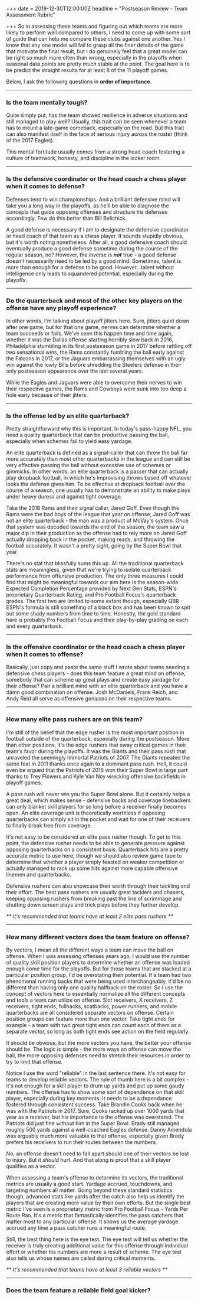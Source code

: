 +++
date = 2019-12-30T12:00:00Z
headline = "Postseason Review - Team Assessment Rubric"

+++
So in assessing these teams and figuring out which teams are more likely to perform well compared to others, I need to come up with some sort of guide that can help me compare these clubs against one another. Yes I know that any one model will fail to grasp all the finer details of the game that motivate the final result, but I do genuinely feel that a great model can be right so much more often than wrong, especially in the playoffs when seasonal data points are pretty much stable at the point. The goal here is to be predict the straight results for at least 8 of the 11 playoff games.

Below, I ask the following questions in **order of importance**.

***

### Is the team mentally tough?

Quite simply put, has the team showed resilience in adverse situations and still managed to play well?  Usually, this trait can be seen whenever a team has to mount a late-game comeback, especially on the road. But this trait can also manifest itself in the face of serious injury across the roster (think of the 2017 Eagles). 

This mental fortitude usually comes from a strong head coach fostering a culture of teamwork, honesty, and discipline in the locker room.

***

### Is the defensive coordinator or the head coach a chess player when it comes to defense?

Defenses tend to win championships. And a brilliant defensive mind will take you a long way in the playoffs, as he'll be able to diagnose the concepts that guide opposing offenses and structure his defenses accordingly. Few do this better than Bill Belichick.

A good defense is necessary if I am to designate the defensive coordinator or head coach of that team as a chess player. It sounds stupidly obvious, but it's worth noting nonetheless. After all, a good defensive coach should eventually produce a good defense sometime during the course of the regular season, no? However, the inverse is **_not_** true - a good defense doesn't necessarily need to be led by a good mind. Sometimes, talent is more than enough for a defense to be good. However...talent without intelligence only leads to squandered potential, especially during the playoffs.

***

### Do the quarterback and most of the other key players on the offense have any playoff experience? 

In other words, I'm talking about playoff jitters here. Sure, jitters quiet down after one game, but for that one game, nerves can determine whether a team succeeds or fails. We've seen this happen time and time again, whether it was the Dallas offense starting horribly slow back in 2016, Philadelphia stumbling in its first postseason game in 2017 before rattling off two sensational wins, the Rams constantly fumbling the ball early against the Falcons in 2017, or the Jaguars embarrassing themselves with an ugly win against the lowly Bills before shredding the Steelers defense in their only postseason appearance over the last several years. 

While the Eagles and Jaguars were able to overcome their nerves to win their respective games, the Rams and Cowboys were sunk into too deep a hole early because of their jitters.

***

### Is the offense led by an elite quarterback?

Pretty straightforward why this is important. In today's pass-happy NFL, you need a quality quarterback that can be productive passing the ball, especially when schemes fail to yield easy yardage.

An elite quarterback is defined as a signal-caller that can throw the ball far more accurately than most other quarterbacks in the league and can still be very effective passing the ball without excessive use of schemes or gimmicks. In other words, an elite quarterback is a passer that can actually play dropback football, in which he's improvising throws based off whatever looks the defense gives him. To be effective at dropback football over the course of a season, one usually has to demonstrate an ability to make plays under heavy duress and against tight coverage.

Take the 2018 Rams and their signal caller, Jared Goff. Even though the Rams were the bad boys of the league that year on offense, Jared Goff was not an elite quarterback - the man was a product of McVay's system. Once that system was decoded towards the end of the season, the team saw a major dip in their production as the offense had to rely more on Jared Goff actually dropping back in the pocket, making reads, and throwing the football accurately. It wasn't a pretty sight, going by the Super Bowl that year.

There's no stat that blissfully sums this up. All the traditional quarterback stats are meaningless, given that we're trying to isolate quarterback performance from offensive production. The only three measures I could find that might be meaningful towards our aim here is the season-wide Expected Completion Percentage provided by Next Gen Stats, ESPN's proprietary Quarterback Rating, and Pro Football Focus's quarterback grades. The first two are limited to some extent though, especially QBR - ESPN's formula is still something of a black box and has been known to spit out some shady numbers from time to time. Honestly, the gold standard here is probably Pro Football Focus and their play-by-play grading on each and every quarterback. 

***

### Is the offensive coordinator or the head coach a chess player when it comes to offense?

Basically, just copy and paste the same stuff I wrote about teams needing a defensive chess players - does this team feature a great mind on offense, somebody that can scheme up great plays and create easy yardage for their offense? Pair a brilliant mind with an elite quarterback and you have a damn good combination on offense. Josh McDaniels, Frank Reich, and Andy Reid all serve as offensive geniuses on their respective teams.

***

### How many elite pass rushers are on this team?

I'm still of the belief that the edge rusher is the most important position in football outside of the quarterback, especially during the postseason. More than other positions, it's the edge rushers that sway critical games in their team's favor during the playoffs. It was the Giants and their pass rush that unraveled the seemingly immortal Patriots of 2007. The Giants repeated the same feat in 2011 thanks once again to a dominant pass rush. Hell, it could even be argued that the Patriots of 2018 won their Super Bowl in large part thanks to Trey Flowers and Kyle Van Noy wrecking offensive backfields in playoff games.

A pass rush will never win you the Super Bowl alone. But it certainly helps a great deal, which makes sense - defensive backs and coverage linebackers can only blanket skill players for so long before a receiver finally becomes open. An elite coverage unit is theoretically worthless if opposing quarterbacks can simply sit in the pocket and wait for one of their receivers to finally break free from coverage.

It's not easy to be considered an elite pass rusher though. To get to this point, the defensive rusher needs to be able to generate pressure against opposing quarterbacks on a consistent basis. Quarterback hits are a pretty accurate metric to use here, though we should also review game tape to determine that whether a player simply feasted on weaker competition or actually managed to rack up some hits against more capable offensive linemen and quarterbacks.

Defensive rushers can also showcase their worth through their tackling and their effort. The best pass rushers are usually great tacklers and chasers, keeping opposing rushers from breaking past the line of scrimmage and shutting down screen plays and trick plays before they further develop.

_** It's recommended that teams have at least 2 elite pass rushers **_ 

***

### How many different vectors does the team feature on offense?

By vectors, I mean all the different ways a team can move the ball on offense. When I was assessing offenses years ago, I would use the number of quality skill position players to determine whether an offense was loaded enough come time for the playoffs. But for those teams that are stacked at a particular position group, I'd be overstating their potential. If a team had two phenomenal running backs that were being used interchangeably, it'd be no different than having only one quality halfback on the roster. So I use the concept of vectors here to essentially normalize all the different concepts and tools a team can utilize on offense. Slot receivers, X receivers, Z receivers, tight ends, fullbacks, scatbacks, power runners, and mobile quarterbacks are all considered separate vectors on offense. Certain position groups can feature more than one vector. Take tight ends for example - a team with two great tight ends can count each of them as a separate vector, so long as both tight ends see action on the field regularly.

It should be obvious, but the more vectors you have, the better your offense should be. The logic is simple - the more ways an offense can move the ball, the more opposing defenses need to stretch their resources in order to try to limit that offense.

Notice I use the word "reliable" in the last sentence there. It's not easy for teams to develop reliable vectors. The rule of thumb here is a bit complex - it's not enough for a skill player to drum up yards and put up some gaudy numbers. The offense has to show some sort of dependence on that skill player, especially during key moments. It needs to be a dependance fostered through consistent success. Take Brandin Cooks back when he was with the Patriots in 2017. Sure, Cooks racked up over 1000 yards that year as a receiver, but his importance to the offense was overstated. The Patriots did just fine without him in the Super Bowl. Brady still managed roughly 500 yards against a well-coached Eagles defense. Danny Amendola was arguably much more valuable to that offense, especially given Brady prefers his receivers to run their routes between the numbers.

No, an offense doesn't need to fall apart should one of their vectors be lost to injury. But it _should_ hurt. And that along is proof that a skill player qualifies as a vector.

When assessing a team's offense to determine its vectors, the traditional metrics are usually a good start. Yardage accrued, touchdowns, and targeting numbers all matter. Going beyond these standard statistics though, advanced stats like yards after the catch also help us identify the players that are creating more value by their own efforts. But the single best metric I've seen is a proprietary metric from Pro Football Focus - Yards Per Route Ran. It's a metric that fantastically identifies the pass catchers that matter most to any particular offense. It shows us the average yardage accrued any time a pass catcher runs a meaningful route.

Still, the best thing here is the eye test. The eye test will tell us whether the receiver is truly creating additional value for this offense through individual effort or whether his numbers are more a result of scheme. The eye test also tells us whose names are called during critical moments. 

_** It's recommended that teams have at least 3 reliable vectors **_

***

### Does the team feature a reliable field goal kicker?